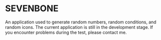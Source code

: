 # SEVENBONE
An application used to generate random numbers, random conditions, and random icons. The current application is still in the development stage. If you encounter problems during the test, please contact me.
